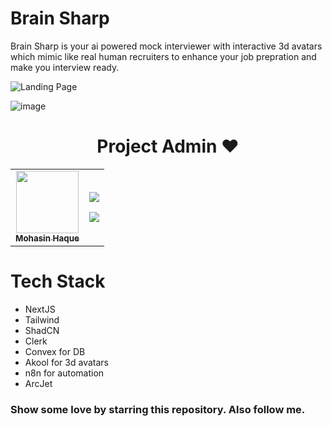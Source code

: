 # Brain Sharp

Brain Sharp is your ai powered mock interviewer with interactive 3d avatars which mimic like real human recruiters to enhance your job prepration and make you interview ready.

![Landing Page](https://user-images.githubusercontent.com/72180173/163728925-327cc176-44b4-4791-b48f-b84805144880.png)

![image](https://user-images.githubusercontent.com/72180173/163728967-43665b42-1606-47aa-a4ee-11d6f4328e56.png)

<!-- 
# Category and featured sections

Here you can view the categories and fetured products and on clicking on `Explore` button you will be redirected to the products page of that category.
![Category and featured sections](https://user-images.githubusercontent.com/72180173/163728974-3d48ceaa-ef33-4e5e-91fb-9a8c73981379.png)
![Category and featured sections](https://user-images.githubusercontent.com/72180173/163728986-f1f55ad2-aa5b-4aa7-97dc-6af485c47f52.png)
![Category and featured sections](https://user-images.githubusercontent.com/72180173/163728993-8ff57f05-3e1a-4012-9da7-2c1524497cd5.png)

# Female product page

Here you can explore the female products.

![Female product page](https://user-images.githubusercontent.com/72180173/154845478-b4c21bc6-b704-4b7a-82b9-a75250acaff7.png)

# Wishlist page

Here you can see the items you have added to your wishlist.

![Wishlist page](https://user-images.githubusercontent.com/72180173/163729111-ef0925ed-215d-4af5-a1b3-c9ba65d32aa2.png)

If you have not added any items to wishlist, do it now.

![empty-wishlist](https://user-images.githubusercontent.com/72180173/163729063-34713cda-cf96-4295-82d2-845578f53749.png)


# Cart page

Here you can see the items you have added to cart.

![Cart page](https://user-images.githubusercontent.com/72180173/163729143-9d9813ab-b85e-4dee-83bf-603693f652a2.png)

If you have not added any items to wishlist, do it now.

![empty-cart](https://user-images.githubusercontent.com/72180173/163729078-4a9fde5c-c05a-4aa3-9567-62f6c4694ea6.png)


` But before going furthure to checkout, You need to login. If you don't have account then signup using signup page `

# Login page

You can login here. Don't worry if you not have an account. Click on ` > ` button to signup.

![Login page](https://user-images.githubusercontent.com/72180173/154845825-c8ee11e5-0328-49b8-a6c9-b923e10aac30.png)

# Signup page

You can signup here.

![Signup page](https://user-images.githubusercontent.com/72180173/154942377-502bb7d3-dd22-4442-bd77-3388c28b9ad6.png) -->

<h1 align=center> Project Admin ❤️ </h1>
<p align="center">

<table align="center">
    <tbody>
        <tr>
            <td align="center"><a href="https://github.com/Mohasin-Haque"><img alt="" src="https://avatars.githubusercontent.com/Mohasin-Haque" width="100px;"><br><sub><b> Mohasin Haque </b></sub></a></td>
            <td align="right">
                <p><a href="https://twitter.com/mohasin_haque"><img src="https://img.shields.io/badge/twitter-%231DA1F2.svg?&style=for-the-badge&logo=twitter&logoColor=white"></a></p>
                <p><a href="https://www.linkedin.com/in/mohasin-haque-759786200/"><img src="https://img.shields.io/badge/linkedin-%230077B5.svg?&style=for-the-badge&logo=linkedin&logoColor=white"></a></p>
            </td>
        </tr>
    </tbody>
</table>

# Tech Stack
 * NextJS
 * Tailwind 
 * ShadCN
 * Clerk
 * Convex for DB
 * Akool for 3d avatars
 * n8n for automation
 * ArcJet

### Show some love by starring this repository. Also follow me.
